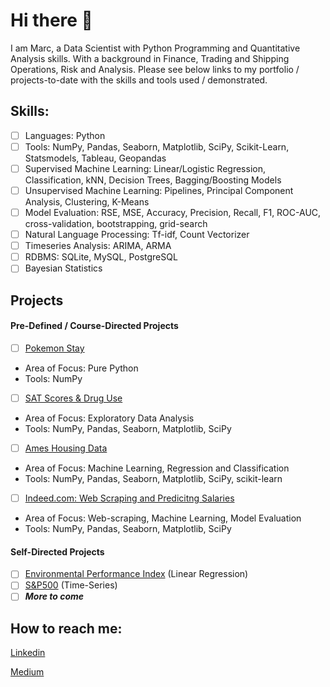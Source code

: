 # Hi there 👋

I am Marc, a Data Scientist with Python Programming and Quantitative Analysis skills. With a background in Finance, Trading and Shipping Operations, Risk and Analysis. Please see below links to my portfolio / projects-to-date with the skills and tools used / demonstrated.

## Skills:
- [ ] Languages: Python
- [ ] Tools: NumPy, Pandas, Seaborn, Matplotlib, SciPy, Scikit-Learn, Statsmodels, Tableau, Geopandas
- [ ] Supervised Machine Learning: Linear/Logistic Regression, Classification, kNN, Decision Trees, Bagging/Boosting Models
- [ ] Unsupervised Machine Learning: Pipelines, Principal Component Analysis, Clustering, K-Means
- [ ] Model Evaluation: RSE, MSE, Accuracy, Precision, Recall, F1, ROC-AUC, cross-validation, bootstrapping, grid-search
- [ ] Natural Language Processing: Tf-idf, Count Vectorizer
- [ ] Timeseries Analysis: ARIMA, ARMA
- [ ] RDBMS: SQLite, MySQL, PostgreSQL
- [ ] Bayesian Statistics

## Projects

#### Pre-Defined / Course-Directed Projects

- [ ] [Pokemon Stay](https://github.com/Marc-Lodge/Pokemon_Stay)
- Area of Focus: Pure Python
- Tools: NumPy
- [ ] [SAT Scores & Drug Use](https://github.com/Marc-Lodge/)
- Area of Focus: Exploratory Data Analysis
- Tools: NumPy, Pandas, Seaborn, Matplotlib, SciPy
- [ ] [Ames Housing Data](https://github.com/Marc-Lodge/)
- Area of Focus: Machine Learning, Regression and Classification
- Tools: NumPy, Pandas, Seaborn, Matplotlib, SciPy, scikit-learn
- [ ] [Indeed.com: Web Scraping and Predicitng Salaries](https://github.com/Marc-Lodge/)
- Area of Focus: Web-scraping, Machine Learning, Model Evaluation
- Tools: NumPy, Pandas, Seaborn, Matplotlib, SciPy

#### Self-Directed Projects

- [ ] [Environmental Performance Index](https://github.com/Marc-Lodge/Environmental_Performance_Index) (Linear Regression)
- [ ] [S&P500](https://github.com/Marc-Lodge/) (Time-Series)
- [ ] ***More to come***

## How to reach me:
[Linkedin](www.linkedin.com/in/marc-lodge)

[Medium](https://medium.com/@marclodge)

<!--
**Lodgimus/Lodgimus** is a ✨ _special_ ✨ repository because its `README.md` (this file) appears on your GitHub profile.

Here are some ideas to get you started:

- 🔭 I’m currently working on ...
- 🌱 I’m currently learning ...
- 👯 I’m looking to collaborate on ...
- 🤔 I’m looking for help with ...
- 💬 Ask me about ...
- 📫 How to reach me: ...
- 😄 Pronouns: ...
- ⚡ Fun fact: ...
-->
